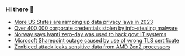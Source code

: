 ### Hi there 👋

<!--START_SECTION:feed-->
* [More US States are ramping up data privacy laws in 2023](https://www.bleepingcomputer.com/news/security/more-us-states-are-ramping-up-data-privacy-laws-in-2023/)
* [Over 400,000 corporate credentials stolen by info-stealing malware](https://www.bleepingcomputer.com/news/security/over-400-000-corporate-credentials-stolen-by-info-stealing-malware/)
* [Norway says Ivanti zero-day was used to hack govt IT systems](https://www.bleepingcomputer.com/news/security/norway-says-ivanti-zero-day-was-used-to-hack-govt-it-systems/)
* [Microsoft Sharepoint outage caused by use of wrong TLS certificate](https://www.bleepingcomputer.com/news/microsoft/microsoft-sharepoint-outage-caused-by-use-of-wrong-tls-certificate/)
* [Zenbleed attack leaks sensitive data from AMD Zen2 processors](https://www.bleepingcomputer.com/news/security/zenbleed-attack-leaks-sensitive-data-from-amd-zen2-processors/)
<!--END_SECTION:feed-->

<!--
**frankenk/frankenk** is a ✨ _special_ ✨ repository because its `README.md` (this file) appears on your GitHub profile.

Here are some ideas to get you started:

- 🔭 I’m currently working on ...
- 🌱 I’m currently learning ...
- 👯 I’m looking to collaborate on ...
- 🤔 I’m looking for help with ...
- 💬 Ask me about ...
- 📫 How to reach me: ...
- 😄 Pronouns: ...
- ⚡ Fun fact: ...
-->



